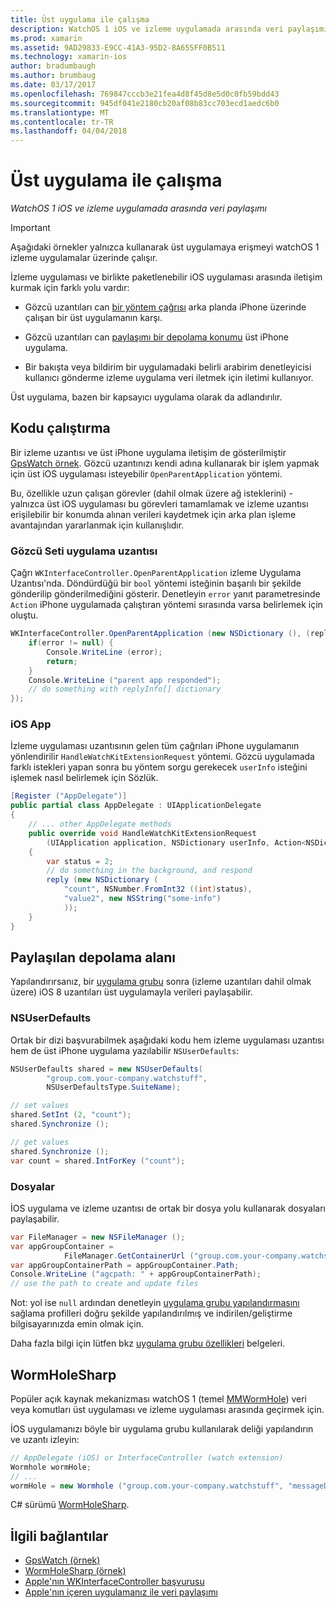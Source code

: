 ```yaml
---
title: Üst uygulama ile çalışma
description: WatchOS 1 iOS ve izleme uygulamada arasında veri paylaşımı
ms.prod: xamarin
ms.assetid: 9AD29833-E9CC-41A3-95D2-8A655FF0B511
ms.technology: xamarin-ios
author: bradumbaugh
ms.author: brumbaug
ms.date: 03/17/2017
ms.openlocfilehash: 769847cccb3e21fea4d8f45d8e5d0c0fb59bdd43
ms.sourcegitcommit: 945df041e2180cb20af08b83cc703ecd1aedc6b0
ms.translationtype: MT
ms.contentlocale: tr-TR
ms.lasthandoff: 04/04/2018
---
```

# <a name="working-with-the-parent-application"></a>Üst uygulama ile çalışma

_WatchOS 1 iOS ve izleme uygulamada arasında veri paylaşımı_

> [!IMPORTANT]
> Aşağıdaki örnekler yalnızca kullanarak üst uygulamaya erişmeyi watchOS 1 izleme uygulamalar üzerinde çalışır.


İzleme uygulaması ve birlikte paketlenebilir iOS uygulaması arasında iletişim kurmak için farklı yolu vardır:

- Gözcü uzantıları can [bir yöntem çağrısı](#code) arka planda iPhone üzerinde çalışan bir üst uygulamanın karşı.

- Gözcü uzantıları can [paylaşımı bir depolama konumu](#storage) üst iPhone uygulama.

- Bir bakışta veya bildirim bir uygulamadaki belirli arabirim denetleyicisi kullanıcı gönderme izleme uygulama veri iletmek için iletimi kullanıyor.

Üst uygulama, bazen bir kapsayıcı uygulama olarak da adlandırılır.


<a name="code" />

## <a name="run-code"></a>Kodu çalıştırma

Bir izleme uzantısı ve üst iPhone uygulama iletişim de gösterilmiştir [GpsWatch örnek](https://developer.xamarin.com/samples/GpsWatch).
Gözcü uzantınızı kendi adına kullanarak bir işlem yapmak için üst iOS uygulaması isteyebilir `OpenParentApplication` yöntemi.

Bu, özellikle uzun çalışan görevler (dahil olmak üzere ağ isteklerini) - yalnızca üst iOS uygulaması bu görevleri tamamlamak ve izleme uzantısı erişilebilir bir konumda alınan verileri kaydetmek için arka plan işleme avantajından yararlanmak için kullanışlıdır.



### <a name="watch-kit-app-extension"></a>Gözcü Seti uygulama uzantısı

Çağrı `WKInterfaceController.OpenParentApplication` izleme Uygulama Uzantısı'nda. Döndürdüğü bir `bool` yöntemi isteğinin başarılı bir şekilde gönderilip gönderilmediğini gösterir. Denetleyin `error` yanıt parametresinde `Action` iPhone uygulamada çalıştıran yöntemi sırasında varsa belirlemek için oluştu.

```csharp
WKInterfaceController.OpenParentApplication (new NSDictionary (), (replyInfo, error) => {
    if(error != null) {
        Console.WriteLine (error);
        return;
    }
    Console.WriteLine ("parent app responded");
    // do something with replyInfo[] dictionary
});
```


### <a name="ios-app"></a>iOS App

İzleme uygulaması uzantısının gelen tüm çağrıları iPhone uygulamanın yönlendirilir `HandleWatchKitExtensionRequest` yöntemi.
Gözcü uygulamada farklı istekleri yapan sonra bu yöntem sorgu gerekecek `userInfo` isteğini işlemek nasıl belirlemek için Sözlük.


```csharp
[Register ("AppDelegate")]
public partial class AppDelegate : UIApplicationDelegate
{
    // ... other AppDelegate methods
    public override void HandleWatchKitExtensionRequest
        (UIApplication application, NSDictionary userInfo, Action<NSDictionary> reply)
    {
        var status = 2;
        // do something in the background, and respond
        reply (new NSDictionary (
            "count", NSNumber.FromInt32 ((int)status),
            "value2", new NSString("some-info")
            ));
    }
}
```


<a name="storage" />

## <a name="shared-storage"></a>Paylaşılan depolama alanı

Yapılandırırsanız, bir [uygulama grubu](~/ios/watchos/app-fundamentals/app-groups.md) sonra (izleme uzantıları dahil olmak üzere) iOS 8 uzantıları üst uygulamayla verileri paylaşabilir.

<a name="nsuserdefaults" />

### <a name="nsuserdefaults"></a>NSUserDefaults

Ortak bir dizi başvurabilmek aşağıdaki kodu hem izleme uygulaması uzantısı hem de üst iPhone uygulama yazılabilir `NSUserDefaults`:

```csharp
NSUserDefaults shared = new NSUserDefaults(
        "group.com.your-company.watchstuff",
        NSUserDefaultsType.SuiteName);

// set values
shared.SetInt (2, "count");
shared.Synchronize ();

// get values
shared.Synchronize ();
var count = shared.IntForKey ("count");
```

<a name="files" />

### <a name="files"></a>Dosyalar

İOS uygulama ve izleme uzantısı de ortak bir dosya yolu kullanarak dosyaları paylaşabilir.

```csharp
var FileManager = new NSFileManager ();
var appGroupContainer =
            FileManager.GetContainerUrl ("group.com.your-company.watchstuff");
var appGroupContainerPath = appGroupContainer.Path;
Console.WriteLine ("agcpath: " + appGroupContainerPath);
// use the path to create and update files
```

Not: yol ise `null` ardından denetleyin [uygulama grubu yapılandırmasını](~/ios/watchos/app-fundamentals/app-groups.md) sağlama profilleri doğru şekilde yapılandırılmış ve indirilen/geliştirme bilgisayarınızda emin olmak için.

Daha fazla bilgi için lütfen bkz [uygulama grubu özellikleri](~/ios/deploy-test/provisioning/capabilities/app-groups-capabilities.md) belgeleri.

## <a name="wormholesharp"></a>WormHoleSharp

Popüler açık kaynak mekanizması watchOS 1 (temel [MMWormHole](https://github.com/mutualmobile/MMWormhole)) veri veya komutları üst uygulaması ve izleme uygulaması arasında geçirmek için.

İOS uygulamanızı böyle bir uygulama grubu kullanılarak deliği yapılandırın ve uzantı izleyin:

```csharp
// AppDelegate (iOS) or InterfaceController (watch extension)
Wormhole wormHole;
// ...
wormHole = new Wormhole ("group.com.your-company.watchstuff", "messageDir");
```

C# sürümü [WormHoleSharp](https://github.com/Clancey/WormHoleSharp).



## <a name="related-links"></a>İlgili bağlantılar

- [GpsWatch (örnek)](https://developer.xamarin.com/samples/monotouch/WatchKit/WatchKitCatalog/)
- [WormHoleSharp (örnek)](https://github.com/Clancey/WormHoleSharp)
- [Apple'nın WKInterfaceController başvurusu](https://developer.apple.com/library/prerelease/ios/documentation/WatchKit/Reference/WKInterfaceController_class/index.html#//apple_ref/occ/clm/WKInterfaceController/openParentApplication:reply:)
- [Apple'nın içeren uygulamanız ile veri paylaşımı](https://developer.apple.com/library/ios/documentation/General/Conceptual/ExtensibilityPG/ExtensionScenarios.html)
